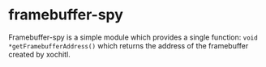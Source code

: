 # framebuffer-spy

Framebuffer-spy is a simple module which provides a single function: `void *getFramebufferAddress()` which returns the address of the framebuffer created by xochitl.
